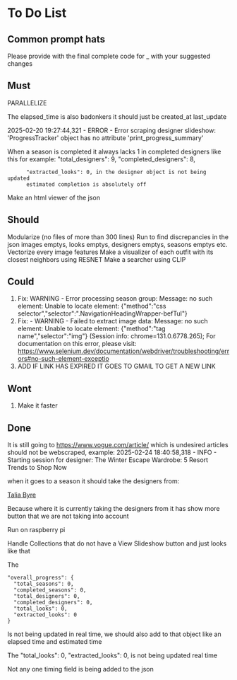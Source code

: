 # To Do List

## Common prompt hats

Please provide with the final complete code for _ with your suggested changes

## Must

PARALLELIZE

The elapsed_time is also badonkers it should just be created_at last_update

2025-02-20 19:27:44,321 - ERROR - Error scraping designer slideshow: 'ProgressTracker' object has no attribute 'print_progress_summary'

When a season is completed it always lacks 1 in completed designers like this for example:
      "total_designers": 9,
      "completed_designers": 8,

          "extracted_looks": 0, in the designer object is not being updated
          estimated completion is absolutely off

Make an html viewer of the json

## Should

Modularize (no files of more than 300 lines)
Run to find discrepancies in the json images emptys, looks emptys, designers emptys, seasons emptys etc.
Vectorize every image features
Make a visualizer of each outfit with its closest neighbors using RESNET
Make a searcher using CLIP

## Could

1. Fix: WARNING - Error processing season group: Message: no such element: Unable to locate element: {"method":"css selector","selector":".NavigationHeadingWrapper-befTuI"}
2. Fix: - WARNING - Failed to extract image data: Message: no such element: Unable to locate element: {"method":"tag name","selector":"img"}
  (Session info: chrome=131.0.6778.265); For documentation on this error, please visit: <https://www.selenium.dev/documentation/webdriver/troubleshooting/errors#no-such-element-exceptio>
3. ADD IF LINK HAS EXPIRED IT GOES TO GMAIL TO GET A NEW LINK

## Wont

1. Make it faster

## Done

It is still going to https://www.vogue.com/article/ which is undesired articles should not be webscraped, example: 2025-02-24 18:40:58,318 - INFO - Starting session for designer: The Winter Escape Wardrobe: 5 Resort Trends to Shop Now

when it goes to a season it should take the designers from:

<a role="link" class="NavigationInternalLink-cWEaeo kHWqlu grouped-navigation__link link--secondary navigation__link" href="/fashion-shows/fall-2024-ready-to-wear/talia-byre" data-testid="navigation__internal-link">Talia Byre</a>

Because where it is currently taking the designers from it has show more button that we are not taking into account

Run on raspberry pi

Handle Collections that do not have a View Slideshow button and just looks like that

The

    "overall_progress": {
      "total_seasons": 0,
      "completed_seasons": 0,
      "total_designers": 0,
      "completed_designers": 0,
      "total_looks": 0,
      "extracted_looks": 0
    }

Is not being updated in real time, we should also add to that object like an elapsed time and estimated time

The
          "total_looks": 0,
          "extracted_looks": 0,
is not being updated real time

Not any one timing field is being added to the json

